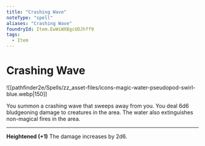 ```yaml
---
title: "Crashing Wave"
noteType: "spell"
aliases: "Crashing Wave"
foundryId: Item.EwWiWXBgcUDJhff9
tags:
  - Item
---
```


# Crashing Wave
![[pathfinder2e/Spells/zz_asset-files/icons-magic-water-pseudopod-swirl-blue.webp|150]]

You summon a crashing wave that sweeps away from you. You deal 6d6 bludgeoning damage to creatures in the area. The water also extinguishes non-magical fires in the area.

* * *

**Heightened (+1)** The damage increases by 2d6.
